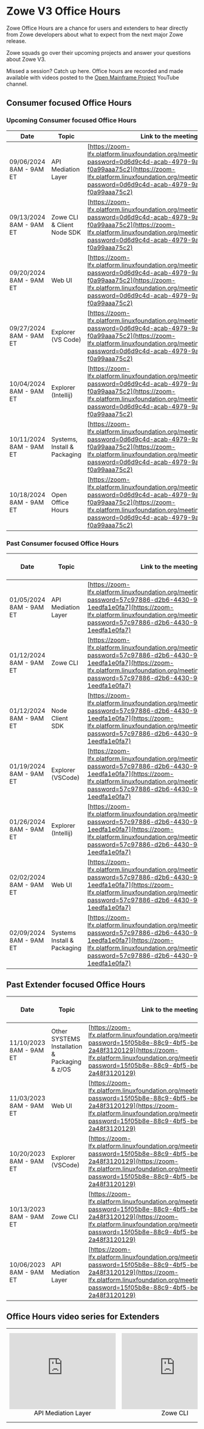 # Zowe V3 Office Hours

Zowe Office Hours are a chance for users and extenders to hear directly from Zowe developers about what to expect from the next major Zowe release.

Zowe squads go over their upcoming projects and answer your questions about Zowe V3.

Missed a session? Catch up here. Office hours are recorded and made available with videos posted to the [Open Mainframe Project](https://www.youtube.com/@OpenMainframeProject) YouTube channel.

## Consumer focused Office Hours

### Upcoming Consumer focused Office Hours

| Date	                    | Topic	                       | Link to the meeting                                                                                                                                                                                                                | Link to the recording                                              | Links to the materials                                                  |
| ------------------------ | --------------------------- | ---------------------------------------------------------------------------------------------------------------------------------------------------------------------------------------------------------------------------------- | ------------------------------------------------------------------ | ----------------------------------------------------------------------|
| 09/06/2024 8AM - 9AM ET	| API Mediation Layer	                   | [https://zoom-lfx.platform.linuxfoundation.org/meeting/92746535715?password=0d6d9c4d-acab-4979-9ac1-f0a99aaa75c2](https://zoom-lfx.platform.linuxfoundation.org/meeting/92746535715?password=0d6d9c4d-acab-4979-9ac1-f0a99aaa75c2) | [https://zoom.us/rec/share/QOOVXWfuqf8IjCuAZgyR0O1yCEDbgLV-pZP7gU7q7RRJXuyF7h4dc3OxYBhIGc9z.7OJnf6iq55XHzP-m](https://zoom.us/rec/share/QOOVXWfuqf8IjCuAZgyR0O1yCEDbgLV-pZP7gU7q7RRJXuyF7h4dc3OxYBhIGc9z.7OJnf6iq55XHzP-m)	| [https://ibm.box.com/shared/static/x30uwkyat72ekuk03d1733p88l8zboy1.pptx](https://ibm.box.com/shared/static/x30uwkyat72ekuk03d1733p88l8zboy1.pptx) |
| 09/13/2024 8AM - 9AM ET	| Zowe CLI & Client Node SDK	       | [https://zoom-lfx.platform.linuxfoundation.org/meeting/92746535715?password=0d6d9c4d-acab-4979-9ac1-f0a99aaa75c2](https://zoom-lfx.platform.linuxfoundation.org/meeting/92746535715?password=0d6d9c4d-acab-4979-9ac1-f0a99aaa75c2) | [https://zoom.us/rec/share/ltCulqh3-PXUlUaJNYswd1Nk06l6h_pU24daQOM2RipHO-LzkyNvzaP275ze-B8.Nz3738DT-alh57jg](https://zoom.us/rec/share/ltCulqh3-PXUlUaJNYswd1Nk06l6h_pU24daQOM2RipHO-LzkyNvzaP275ze-B8.Nz3738DT-alh57jg) | CLI - [https://ibm.box.com/shared/static/zdbaaicwak3kygtf9hdt4cq7odjx9oje.pptx](https://ibm.box.com/shared/static/zdbaaicwak3kygtf9hdt4cq7odjx9oje.pptx), Node.js SDK - [https://ibm.box.com/s/q88jnt4rfzsol8ybq6sjumu3w8bucsi7](https://ibm.box.com/s/q88jnt4rfzsol8ybq6sjumu3w8bucsi7) |
| 09/20/2024 8AM - 9AM ET	| Web UI	       | [https://zoom-lfx.platform.linuxfoundation.org/meeting/92746535715?password=0d6d9c4d-acab-4979-9ac1-f0a99aaa75c2](https://zoom-lfx.platform.linuxfoundation.org/meeting/92746535715?password=0d6d9c4d-acab-4979-9ac1-f0a99aaa75c2) |		                                                             |                                                                         |
| 09/27/2024 8AM - 9AM ET	| Explorer (VS Code)	       | [https://zoom-lfx.platform.linuxfoundation.org/meeting/92746535715?password=0d6d9c4d-acab-4979-9ac1-f0a99aaa75c2](https://zoom-lfx.platform.linuxfoundation.org/meeting/92746535715?password=0d6d9c4d-acab-4979-9ac1-f0a99aaa75c2) |		                                                             |                                                                         |
| 10/04/2024 8AM - 9AM ET	| Explorer (Intellij)	       | [https://zoom-lfx.platform.linuxfoundation.org/meeting/92746535715?password=0d6d9c4d-acab-4979-9ac1-f0a99aaa75c2](https://zoom-lfx.platform.linuxfoundation.org/meeting/92746535715?password=0d6d9c4d-acab-4979-9ac1-f0a99aaa75c2) |		                                                             |                                                                         |
| 10/11/2024 8AM - 9AM ET	| Systems, Install & Packaging | [https://zoom-lfx.platform.linuxfoundation.org/meeting/92746535715?password=0d6d9c4d-acab-4979-9ac1-f0a99aaa75c2](https://zoom-lfx.platform.linuxfoundation.org/meeting/92746535715?password=0d6d9c4d-acab-4979-9ac1-f0a99aaa75c2) |		                                                             |                                                                         |
| 10/18/2024 8AM - 9AM ET	| Open Office Hours	           | [https://zoom-lfx.platform.linuxfoundation.org/meeting/92746535715?password=0d6d9c4d-acab-4979-9ac1-f0a99aaa75c2](https://zoom-lfx.platform.linuxfoundation.org/meeting/92746535715?password=0d6d9c4d-acab-4979-9ac1-f0a99aaa75c2) |		                                                             |                                                                         |

### Past Consumer focused Office Hours
| Date	                    | Topic	                       | Link to the meeting                                                                                                                                                                                                                | Link to the recording                                              | Links to the materials                                                  |
| ------------------------ | --------------------------- | ---------------------------------------------------------------------------------------------------------------------------------------------------------------------------------------------------------------------------------- | ------------------------------------------------------------------ | ----------------------------------------------------------------------|
| 01/05/2024 8AM - 9AM ET	| API Mediation Layer	       | [https://zoom-lfx.platform.linuxfoundation.org/meeting/95815909111?password=57c97886-d2b6-4430-9c05-1eedfa1e0fa7](https://zoom-lfx.platform.linuxfoundation.org/meeting/95815909111?password=57c97886-d2b6-4430-9c05-1eedfa1e0fa7) | [Zoom recording](https://youtu.be/6gkoSSypTck?si=h4DJCZ8LzZMj3rHh) |	[Presentation](https://ibm.box.com/s/06rtqh1at3nd7q3lgi36ly8uum1h4adn) |
| 01/12/2024 8AM - 9AM ET	| Zowe CLI	                       | [https://zoom-lfx.platform.linuxfoundation.org/meeting/95815909111?password=57c97886-d2b6-4430-9c05-1eedfa1e0fa7](https://zoom-lfx.platform.linuxfoundation.org/meeting/95815909111?password=57c97886-d2b6-4430-9c05-1eedfa1e0fa7) | [Zoom recording](https://youtu.be/wgzJO9eyyhA?si=dgER1FQVzwAvm_1t) |	[Presentation](https://ibm.box.com/s/aqcwrc83i8uq9llyo3kae8pjxi0p1xlb) |
| 01/12/2024 8AM - 9AM ET	| Node Client SDK	           | [https://zoom-lfx.platform.linuxfoundation.org/meeting/95815909111?password=57c97886-d2b6-4430-9c05-1eedfa1e0fa7](https://zoom-lfx.platform.linuxfoundation.org/meeting/95815909111?password=57c97886-d2b6-4430-9c05-1eedfa1e0fa7) | [Zoom recording](https://youtu.be/wgzJO9eyyhA?si=dgER1FQVzwAvm_1t) |	[Presentation](https://ibm.box.com/s/ujdkjfb6f1zhx4amse1x7aysdb76ai80) |
| 01/19/2024 8AM - 9AM ET	| Explorer (VSCode)	           | [https://zoom-lfx.platform.linuxfoundation.org/meeting/95815909111?password=57c97886-d2b6-4430-9c05-1eedfa1e0fa7](https://zoom-lfx.platform.linuxfoundation.org/meeting/95815909111?password=57c97886-d2b6-4430-9c05-1eedfa1e0fa7) | [Zoom recording](https://youtu.be/ZGmD2hxJVHE?si=ra46RJu3YdkecrXu) |	[Presentation](https://ibm.box.com/s/366i3i576c3r2s6kn3sqtwxzsj9lcpzm) |
| 01/26/2024 8AM - 9AM ET	| Explorer (Intellij)	       | [https://zoom-lfx.platform.linuxfoundation.org/meeting/95815909111?password=57c97886-d2b6-4430-9c05-1eedfa1e0fa7](https://zoom-lfx.platform.linuxfoundation.org/meeting/95815909111?password=57c97886-d2b6-4430-9c05-1eedfa1e0fa7) | [Zoom recording](https://youtu.be/mDlCuhizy3M?si=OlFs5mXUahH59xEl) |	[Presentation](https://ibm.box.com/s/monvnv2b55v1p6cz5cpxrmeyf8m794j4) |
| 02/02/2024 8AM - 9AM ET	| Web UI	                   | [https://zoom-lfx.platform.linuxfoundation.org/meeting/95815909111?password=57c97886-d2b6-4430-9c05-1eedfa1e0fa7](https://zoom-lfx.platform.linuxfoundation.org/meeting/95815909111?password=57c97886-d2b6-4430-9c05-1eedfa1e0fa7) | [Zoom recording](https://youtu.be/KllchLDvBjs?si=WxJ4nBJrUDzqwwwW) |	[Presentation](https://ibm.box.com/s/asqn9wx7qc1mfwmdn6dqnkt56xuuflaz) |
| 02/09/2024 8AM - 9AM ET	| Systems Install & Packaging  | [https://zoom-lfx.platform.linuxfoundation.org/meeting/95815909111?password=57c97886-d2b6-4430-9c05-1eedfa1e0fa7](https://zoom-lfx.platform.linuxfoundation.org/meeting/95815909111?password=57c97886-d2b6-4430-9c05-1eedfa1e0fa7) | [Zoom recording](https://youtu.be/EQ-jYYl6wnY?si=W3ei2hVVqMcR0Mcn) |	[Presentation](https://ibm.box.com/s/iy5fwn7u5jcjaxfnopd9i6acjsb491qx) |

## Past Extender focused Office Hours

| Date | Topic | Link to the meeting                                                                                                  | Link to the recording | Links to the materials |
| ---- | ----- |----------------------------------------------------------------------------------------------------------------------|-----------------------|------------------------|
| 11/10/2023 8AM - 9AM ET | Other SYSTEMS Installation & Packaging & z/OS | 	[https://zoom-lfx.platform.linuxfoundation.org/meeting/93849373934?password=15f05b8e-88c9-4bf5-be2b-2a48f3120129](https://zoom-lfx.platform.linuxfoundation.org/meeting/93849373934?password=15f05b8e-88c9-4bf5-be2b-2a48f3120129) | 	[Zoom recording](https://youtu.be/XdU4YTcjBaw?feature=shared)   | 	[Presentation](https://ibm.box.com/shared/static/jrc9sfdiqipyk13enskcpri32ykg8f38.pptx)      |
| 11/03/2023 8AM - 9AM ET | Web UI | 	[https://zoom-lfx.platform.linuxfoundation.org/meeting/93849373934?password=15f05b8e-88c9-4bf5-be2b-2a48f3120129](https://zoom-lfx.platform.linuxfoundation.org/meeting/93849373934?password=15f05b8e-88c9-4bf5-be2b-2a48f3120129)     | 	[Zoom recording](https://youtu.be/xcoN3z4W_GM?feature=shared)       | 	Not Available          |
| 10/20/2023 8AM - 9AM ET | Explorer (VSCode) | 	[https://zoom-lfx.platform.linuxfoundation.org/meeting/93849373934?password=15f05b8e-88c9-4bf5-be2b-2a48f3120129](https://zoom-lfx.platform.linuxfoundation.org/meeting/93849373934?password=15f05b8e-88c9-4bf5-be2b-2a48f3120129)     | 	[Zoom recording](https://youtu.be/Ur-yPjJyTH8?feature=shared)       | 	[Presentation](https://ibm.box.com/s/h5nizhrgke12z63u7v1wivax126usjda)          |
| 10/13/2023 8AM - 9AM ET | Zowe CLI | 	[https://zoom-lfx.platform.linuxfoundation.org/meeting/93849373934?password=15f05b8e-88c9-4bf5-be2b-2a48f3120129](https://zoom-lfx.platform.linuxfoundation.org/meeting/93849373934?password=15f05b8e-88c9-4bf5-be2b-2a48f3120129)     | 	[Zoom recording](https://youtu.be/3DLV28Z3szE?feature=shared)       | 	[Presentation](https://ibm.box.com/s/cdw0q1xnpnmm1wmtbjl3bk0esiqnfyox)          |
| 10/06/2023 8AM - 9AM ET | API Mediation Layer | 	[https://zoom-lfx.platform.linuxfoundation.org/meeting/93849373934?password=15f05b8e-88c9-4bf5-be2b-2a48f3120129](https://zoom-lfx.platform.linuxfoundation.org/meeting/93849373934?password=15f05b8e-88c9-4bf5-be2b-2a48f3120129)     | 	[Zoom recording](https://youtu.be/6TTpRx9TyO4?feature=shared)       | 	[Presentation](https://ibm.box.com/s/0srch736nkq0q6kcrxazt0nvgfjnxyd3)          |

## Office Hours video series for Extenders

<table rules="none" align="center">
	<tr>
		<td>
			<center>
<iframe width="280" height="200" src="https://www.youtube.com/embed/6TTpRx9TyO4?si=UOC6VmLjQKQTQtkB" title="YouTube video player" frameborder="0" allow="accelerometer; autoplay; clipboard-write; encrypted-media; gyroscope; picture-in-picture; web-share" allowfullscreen></iframe>
<font color="000000">API Mediation Layer</font>
			</center>
		</td>
		<td>
			<center>
<iframe width="280" height="200" src="https://www.youtube.com/embed/3DLV28Z3szE?si=smn0iOoyz25GCljv" title="YouTube video player" frameborder="0" allow="accelerometer; autoplay; clipboard-write; encrypted-media; gyroscope; picture-in-picture; web-share" allowfullscreen></iframe>
<font color="000000">Zowe CLI</font>
			</center>
		</td>
		<td>
			<center>
<iframe width="280" height="200" src="https://www.youtube.com/embed/Ur-yPjJyTH8?si=ZFYjbBwV4khI375_" title="YouTube video player" frameborder="0" allow="accelerometer; autoplay; clipboard-write; encrypted-media; gyroscope; picture-in-picture; web-share" allowfullscreen></iframe>
<font color="000000">Zowe Explorer for Visual Studio Code</font>
			</center>
		</td>
	</tr>
</table>

